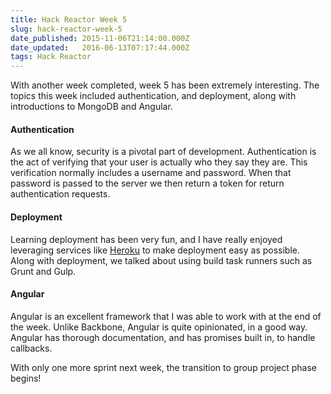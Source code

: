 ```yaml
---
title: Hack Reactor Week 5
slug: hack-reactor-week-5
date_published: 2015-11-06T21:14:00.000Z
date_updated:   2016-06-13T07:17:44.000Z
tags: Hack Reactor
---
```


With another week completed, week 5 has been extremely interesting. The topics this week included authentication, and deployment, along with introductions to MongoDB and Angular.

#### Authentication
As we all know, security is a pivotal part of development. Authentication is the act of verifying that your user is actually who they say they are. This verification normally includes a username and password. When that password is passed to the server we then return a token for return authentication requests.

#### Deployment
Learning deployment has been very fun, and I have really enjoyed leveraging services like [Heroku](http://www.heroku.com) to make deployment easy as possible. Along with deployment, we talked about using build task runners such as Grunt and Gulp. 

#### Angular
Angular is an excellent framework that I was able to work with at the end of the week. Unlike Backbone, Angular is quite opinionated, in a good way. Angular has thorough documentation, and has promises built in, to handle callbacks.

With only one more sprint next week, the transition to group project phase begins!
